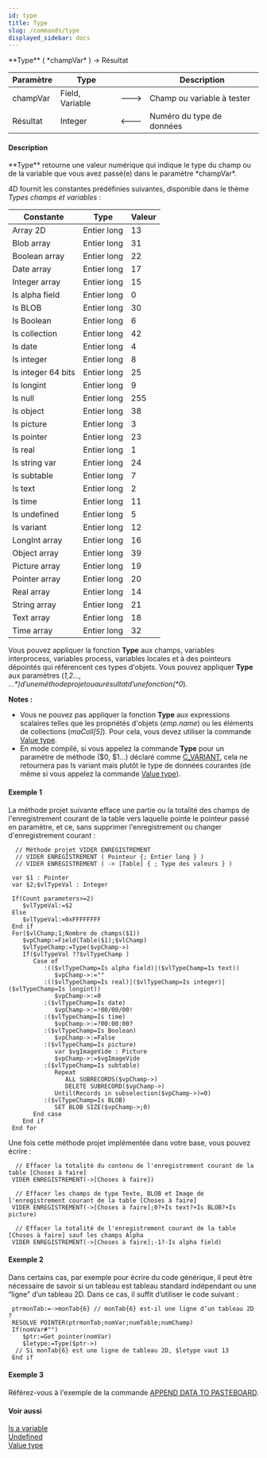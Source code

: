 ```yaml
---
id: type
title: Type
slug: /commands/type
displayed_sidebar: docs
---
```


<!--REF #_command_.Type.Syntax-->**Type** ( *champVar* ) -> Résultat<!-- END REF-->
<!--REF #_command_.Type.Params-->
| Paramètre | Type |  | Description |
| --- | --- | --- | --- |
| champVar | Field, Variable | &#x1F852; | Champ ou variable à tester |
| Résultat | Integer | &#x1F850; | Numéro du type de données |

<!-- END REF-->

#### Description 

<!--REF #_command_.Type.Summary-->**Type** retourne une valeur numérique qui indique le type du champ ou de la variable que vous avez passé(e) dans le paramètre *champVar*.<!-- END REF-->

4D fournit les constantes prédéfinies suivantes, disponible dans le thème *Types champs et variables* :

| Constante          | Type        | Valeur |
| ------------------ | ----------- | ------ |
| Array 2D           | Entier long | 13     |
| Blob array         | Entier long | 31     |
| Boolean array      | Entier long | 22     |
| Date array         | Entier long | 17     |
| Integer array      | Entier long | 15     |
| Is alpha field     | Entier long | 0      |
| Is BLOB            | Entier long | 30     |
| Is Boolean         | Entier long | 6      |
| Is collection      | Entier long | 42     |
| Is date            | Entier long | 4      |
| Is integer         | Entier long | 8      |
| Is integer 64 bits | Entier long | 25     |
| Is longint         | Entier long | 9      |
| Is null            | Entier long | 255    |
| Is object          | Entier long | 38     |
| Is picture         | Entier long | 3      |
| Is pointer         | Entier long | 23     |
| Is real            | Entier long | 1      |
| Is string var      | Entier long | 24     |
| Is subtable        | Entier long | 7      |
| Is text            | Entier long | 2      |
| Is time            | Entier long | 11     |
| Is undefined       | Entier long | 5      |
| Is variant         | Entier long | 12     |
| LongInt array      | Entier long | 16     |
| Object array       | Entier long | 39     |
| Picture array      | Entier long | 19     |
| Pointer array      | Entier long | 20     |
| Real array         | Entier long | 14     |
| String array       | Entier long | 21     |
| Text array         | Entier long | 18     |
| Time array         | Entier long | 32     |

Vous pouvez appliquer la fonction **Type** aux champs, variables interprocess, variables process, variables locales et à des pointeurs dépointés qui référencent ces types d'objets. Vous pouvez appliquer **Type** aux paramètres (*$1,$2..., ${...}*) d'une méthode projet ou au résultat d'une fonction (*$0*).

**Notes :** 

* Vous ne pouvez pas appliquer la fonction **Type** aux expressions scalaires telles que les propriétés d'objets (*emp.name*) ou les éléments de collections (*maColl\[5\]*). Pour cela, vous devez utiliser la commande [Value type](value-type.md).
* En mode compilé, si vous appelez la commande **Type** pour un paramètre de méthode ($0, $1...) déclaré comme [C\_VARIANT](c-variant.md), cela ne retournera pas Is variant mais plutôt le type de données courantes (de même si vous appelez la commande [Value type](value-type.md)).

#### Exemple 1 

La méthode projet suivante efface une partie ou la totalité des champs de l'enregistrement courant de la table vers laquelle pointe le pointeur passé en paramètre, et ce, sans supprimer l'enregistrement ou changer d'enregistrement courant :

```4d
  // Méthode projet VIDER ENREGISTREMENT
  // VIDER ENREGISTREMENT ( Pointeur {; Entier long } )
  // VIDER ENREGISTREMENT ( -> [Table] { ; Type des valeurs } )
 
 var $1 : Pointer
 var $2;$vlTypeVal : Integer
 
 If(Count parameters>=2)
    $vlTypeVal:=$2
 Else
    $vlTypeVal:=0xFFFFFFFF
 End if
 For($vlChamp;1;Nombre de champs($1))
    $vpChamp:=Field(Table($1);$vlChamp)
    $vlTypeChamp:=Type($vpChamp->)
    If($vlTypeVal ??$vlTypeChamp )
       Case of
          :(($vlTypeChamp=Is alpha field)|($vlTypeChamp=Is text))
             $vpChamp->:=""
          :(($vlTypeChamp=Is real)|($vlTypeChamp=Is integer)|($vlTypeChamp=Is longint))
             $vpChamp->:=0
          :($vlTypeChamp=Is date)
             $vpChamp->:=!00/00/00!
          :($vlTypeChamp=Is time)
             $vpChamp->:=?00:00:00?
          :($vlTypeChamp=Is Boolean)
             $vpChamp->:=False
          :($vlTypeChamp=Is picture)
             var $vgImageVide : Picture
             $vpChamp->:=$vgImageVide
          :($vlTypeChamp=Is subtable)
             Repeat
                ALL SUBRECORDS($vpChamp->)
                DELETE SUBRECORD($vpChamp->)
             Until(Records in subselection($vpChamp->)=0)
          :($vlTypeChamp=Is BLOB)
             SET BLOB SIZE($vpChamp->;0)
       End case
    End if
 End for
```

Une fois cette méthode projet implémentée dans votre base, vous pouvez écrire :

```4d
  // Effacer la totalité du contenu de l'enregistrement courant de la table [Choses à faire]
 VIDER ENREGISTREMENT(->[Choses à faire])
 
  // Effacer les champs de type Texte, BLOB et Image de l'enregistrement courant de la table [Choses à faire]
 VIDER ENREGISTREMENT(->[Choses à faire];0?+Is text?+Is BLOB?+Is picture)
 
  // Effacer la totalité de l'enregistrement courant de la table [Choses à faire] sauf les champs Alpha
 VIDER ENREGISTREMENT(->[Choses à faire];-1?-Is alpha field)
```

#### Exemple 2 

Dans certains cas, par exemple pour écrire du code générique, il peut être nécessaire de savoir si un tableau est tableau standard indépendant ou une “ligne” d’un tableau 2D. Dans ce cas, il suffit d’utiliser le code suivant :

```4d
 ptrmonTab:=->monTab{6} // monTab{6} est-il une ligne d’un tableau 2D ?
 RESOLVE POINTER(ptrmonTab;nomVar;numTable;numChamp)
 If(nomVar#"")
    $ptr:=Get pointer(nomVar)
    $letype:=Type($ptr->)
  // Si monTab{6} est une ligne de tableau 2D, $letype vaut 13
 End if
```

#### Exemple 3 

Référez-vous à l'exemple de la commande [APPEND DATA TO PASTEBOARD](append-data-to-pasteboard.md).

#### Voir aussi 

[Is a variable](is-a-variable.md)  
[Undefined](undefined.md)  
[Value type](value-type.md)  